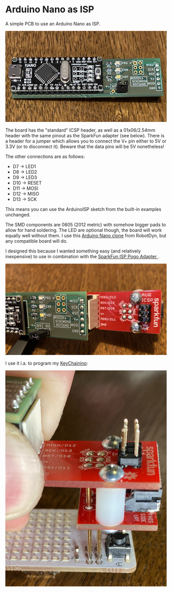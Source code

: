 # Arduino Nano as ISP

A simple PCB to use an Arduino Nano as ISP.

![Arduino Nano as ISP](images/pcb-with-nano1.jpg)

The board has the "standard" ICSP header, as well as a 01x06/2.54mm header with the same pinout as the SparkFun adapter (see below). There is a header for a jumper which allows you to connect the V+ pin either to 5V or 3.3V (or to disconnect it). Beware that the data pins will be 5V nonetheless!

The other connections are as follows:
- D7 -> LED1
- D8 -> LED2
- D9 -> LED3
- D10 -> RESET
- D11 -> MOSI
- D12 -> MISO
- D13 -> SCK

This means you can use the ArduinoISP sketch from the built-in examples unchanged.

The SMD components are 0805 (2012 metric) with somehow bigger pads to allow for hand soldering. The LED are optional though, the board will work equally well without them. I use this [Arduino Nano clone](https://s.click.aliexpress.com/e/_Af7AwF) from RobotDyn, but any compatible board will do.

I designed this because I wanted something easy (and relatively inexpensive) to use in combination with the [SparkFun ISP Pogo Adapter
](https://www.sparkfun.com/products/11591).

![PCB with Sparkfun adapter](images/pcb-with-sparkfun1.jpg)

I use it i.a. to program my [KeyChainino](https://www.keychainino.com/):

![KeyChainino programming](images/keychainino-prog2.jpg)

